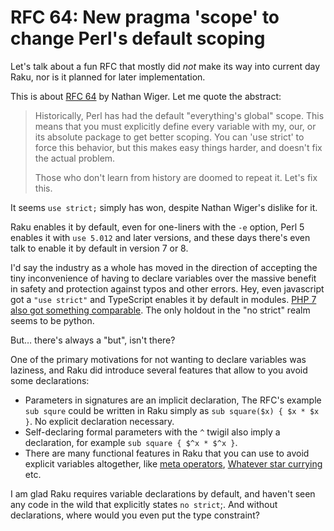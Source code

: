 # RFC 64: New pragma 'scope' to change Perl's default scoping

Let's talk about a fun RFC that mostly did *not* make its way into current day Raku, nor is it planned for later implementation.

This is about [RFC 64](https://raku.org/archive/rfc/64.html) by Nathan Wiger. Let me quote the abstract:

> Historically, Perl has had the default "everything's global" scope. This means that you must explicitly define every variable with my, our, or its absolute package to get better scoping. You can 'use strict' to force this behavior, but this makes easy things harder, and doesn't fix the actual problem.
>
> Those who don't learn from history are doomed to repeat it. Let's fix this.

It seems `use strict;` simply has won, despite Nathan Wiger's dislike for it.

Raku enables it by default, even for one-liners with the `-e` option, Perl 5 enables it with `use 5.012` and later versions, and these days there's even talk to enable it by default in version 7 or 8.

I'd say the industry as a whole has moved in the direction of accepting the tiny inconvenience of having to declare variables over the massive benefit in safety and protection against typos and other errors. Hey, even javascript got a `"use strict"` and TypeScript enables it by default in modules. [PHP 7 also got something comparable](https://stackoverflow.com/questions/3193072/strict-mode-in-php). The only holdout in the "no strict" realm seems to be python.

But… there's always a "but", isn't there?

One of the primary motivations for not wanting to declare variables was laziness, and Raku did introduce several features that allow to you avoid some declarations:

* Parameters in signatures are an implicit declaration, The RFC's example `sub squre` could be written in Raku simply as `sub square($x) { $x * $x }`. No explicit declaration necessary.
* Self-declaring formal parameters with the `^` twigil also imply a declaration, for example `sub square { $^x * $^x }`.
* There are many functional features in Raku that you can use to avoid explicit variables altogether, like [meta operators](https://docs.raku.org/language/operators#Metaoperators), [Whatever star currying](https://docs.raku.org/type/Whatever) etc.

I am glad Raku requires variable declarations by default, and haven't seen any code in the wild that explicitly states `no strict`;. And without declarations, where would you even put the type constraint?
